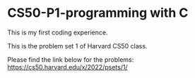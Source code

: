 # CS50-P1-programming with C

This is my first coding experience.

This is the problem set 1 of Harvard CS50 class.

Please find the link below for the problems:
https://cs50.harvard.edu/x/2022/psets/1/